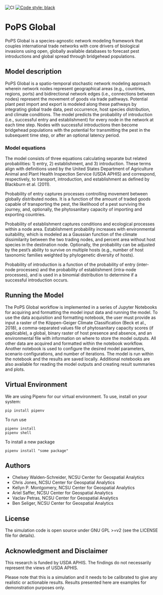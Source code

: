 ![CI](https://github.com/ncsu-landscape-dynamics/Pandemic_Model/workflows/CI/badge.svg)
[![Code style:
black](https://img.shields.io/badge/code%20style-black-000000.svg)](https://github.com/psf/black)

# PoPS Global
PoPS Global is a species-agnostic network modeling framework that couples
international trade networks with core drivers of biological invasions using
open, globally available databases to forecast pest introductions and global
spread through bridgehead populations.

## Model description
PoPS Global is a spatio-temporal stochastic network modeling approach wherein
network nodes represent geographical areas (e.g., countries, regions, ports) and
bidirectional network edges (i.e., connections between nodes) represent the
movement of goods via trade pathways. Potential plant pest import and export is
modeled along these pathways by integrating global trade data, pest occurrence,
host species distribution, and climate conditions. The model predicts the
probability of introduction (i.e., successful entry and establishment) for every
node in the network at each time step. Nodes with successful introductions then
become bridgehead populations with the potential for transmitting the pest in
the subsequent time step, or after an optional latency period.

### Model equations
The model consists of three equations calculating separate but related
probabilities: 1) entry, 2) establishment, and 3) introduction. These terms
align with definitions used by the United States Department of Agriculture
Animal and Plant Health Inspection Service (USDA APHIS) and correspond,
respectively, to transport, introduction, and establishment as defined by
Blackburn et al. (2011). 

Probability of entry captures processes controlling movement between globally
distributed nodes. It is a function of the amount of traded goods capable of
transporting the pest, the likelihood of a pest surviving the journey, and,
optionally, the phytosanitary capacity of importing and exporting countries.

Probability of establishment captures conditions and ecological processes within
a node area. Establishment probability increases with environmental suitability,
which is modeled as a Gaussian function of the climate dissimilarity between the
two trading nodes, and percent area without host species in the destination
node. Optionally, the probability can be adjusted by the pest’s ability to
survive on multiple hosts (e.g., number of host taxonomic families weighted by
phylogenetic diversity of hosts).

Probability of introduction is a function of the probability of entry
(inter-node processes) and the probability of establishment (intra-node
processes), and is used in a binomial distribution to determine if a successful
introduction occurs.

## Running the Model
The PoPS Global workflow is implemented in a series of Jupyter Notebooks for
acquiring and formatting the model input data and running the model. To use the
data acquisition and formatting notebook, the user must provide as input a
raster of the Köppen-Geiger Climate Classification (Beck et al., 2018), a
comma-separated values file of phytosanitary capacity scores (if applicable), a
global, binary raster of host presence and absence, and an environmental file
with information on where to store the model outputs. All other data are
acquired and formatted within the notebook workflow. Another notebook is used to
configure the desired model parameters, scenario configurations, and number of
iterations. The model is run within the notebook and the results are saved
locally. Additional notebooks are also available for reading the model outputs
and creating result summaries and plots.


## Virtual Environment
We are using Pipenv for our virtual environment. To use, install on your system:
```
pip install pipenv
```
To run use
```
pipenv install
pipenv shell
```
To install a new package
```
pipenv install "some package"
```

## Authors

* Chelsey Walden-Schreider, NCSU Center for Geospatial Analytics
* Chris Jones, NCSU Center for Geospatial Analytics
* Kellyn P. Montgomery, NCSU Center for Geospatial Analytics
* Ariel Saffer, NCSU Center for Geospatial Analytics
* Vaclav Petras, NCSU Center for Geospatial Analytics
* Ben Seliger, NCSU Center for Geospatial Analytics

## License

The simulation code is open source under GNU GPL >=v2
(see the LICENSE file for details).

## Acknowledgment and Disclaimer

This research is funded by USDA APHIS. The findings do not necessarily
represent the views of USDA APHIS.

Please note that this is a simulation and it needs to be calibrated
to give any realistic or actionable results. Results presented here
are examples for demonstration purposes only.
